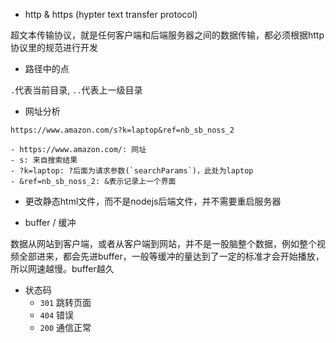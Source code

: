 - http & https (hypter text transfer protocol)

超文本传输协议，就是任何客户端和后端服务器之间的数据传输，都必须根据http协议里的规范进行开发

- 路径中的点 

`.`代表当前目录, `..`代表上一级目录


- 网址分析

`https://www.amazon.com/s?k=laptop&ref=nb_sb_noss_2`

    - https://www.amazon.com/: 网址
    - s: 来自搜索结果
    - ?k=laptop: ?后面为请求参数(`searchParams`)，此处为laptop  
    - &ref=nb_sb_noss_2: &表示记录上一个界面

- 更改静态html文件，而不是nodejs后端文件，并不需要重启服务器

- buffer / 缓冲

数据从网站到客户端，或者从客户端到网站，并不是一股脑整个数据，例如整个视频全部进来，都会先进buffer，一般等缓冲的量达到了一定的标准才会开始播放，所以网速越慢。buffer越久

- 状态码
    - `301` 跳转页面
    - `404` 错误
    - `200` 通信正常